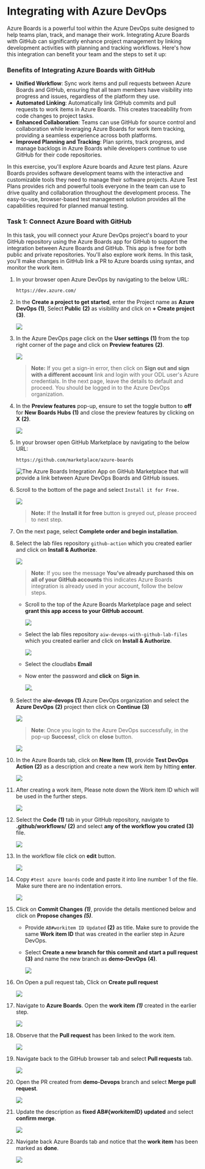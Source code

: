 # Integrating with Azure DevOps

Azure Boards is a powerful tool within the Azure DevOps suite designed to help teams plan, track, and manage their work. Integrating Azure Boards with GitHub can significantly enhance project management by linking development activities with planning and tracking workflows. Here's how this integration can benefit your team and the steps to set it up:

### Benefits of Integrating Azure Boards with GitHub

- **Unified Workflow**: Sync work items and pull requests between Azure Boards and GitHub, ensuring that all team members have visibility into progress and issues, regardless of the platform they use.
- **Automated Linking**: Automatically link GitHub commits and pull requests to work items in Azure Boards. This creates traceability from code changes to project tasks.
- **Enhanced Collaboration**: Teams can use GitHub for source control and collaboration while leveraging Azure Boards for work item tracking, providing a seamless experience across both platforms.
- **Improved Planning and Tracking**: Plan sprints, track progress, and manage backlogs in Azure Boards while developers continue to use GitHub for their code repositories.

In this exercise, you'll explore Azure boards and Azure test plans. Azure Boards provides software development teams with the interactive and customizable tools they need to manage their software projects. Azure Test Plans provides rich and powerful tools everyone in the team can use to drive quality and collaboration throughout the development process. The easy-to-use, browser-based test management solution provides all the capabilities required for planned manual testing.

### Task 1: Connect Azure Board with GitHub

In this task, you will connect your Azure DevOps project's board to your GitHub repository using the Azure Boards app for GitHub to support the integration between Azure Boards and GitHub. This app is free for both public and private repositories. You'll also explore work items.  In this task, you'll make changes in GitHub link a PR to Azure boards using syntax, and monitor the work item.

1. In your browser open Azure DevOps by navigating to the below URL:

    ``` 
    https://dev.azure.com/
    ```

2. In the **Create a project to get started**, enter the Project name as **Azure DevOps** **(1)**, Select **Public** **(2)** as visibility and click on **+ Create project** **(3)**.

    ![](../media/create-devops-project.png)

3. In the Azure DevOps page click on the **User settings** **(1)** from the top right corner of the page and click on **Preview features** **(2)**.

   ![](../media/preview-features.png)

    > **Note:** If you get a sign-in error, then click on **Sign out and sign with a different account** link and login with your ODL user's Azure credentials. In the next page, leave the details to default and proceed. You should be logged in to the Azure DevOps organization. 

4. In the **Preview features** pop-up, ensure to set the toggle button to **off** for **New Boards Hubs** **(1)** and close the preview features by clicking on **X** **(2)**.
   
   ![](../media/new-boards-hubs1.png)

5. In your browser open GitHub Marketplace by navigating to the below URL:

    ``` 
    https://github.com/marketplace/azure-boards
    ```

    ![The Azure Boards Integration App on GitHub Marketplace that will provide a link between Azure DevOps Boards and GitHub issues.](../media/hol-ex1-task1-step1.png "Azure Boards Integration App on GitHub Marketplace")

6. Scroll to the bottom of the page and select `Install it for Free.`

   ![](../media/2dg50.png)

    >**Note:** If the **Install it for free** button is greyed out, please proceed to next step.
   
7. On the next page, select **Complete order and begin installation**.

8. Select the lab files repository `github-action` which you created earlier and click on **Install & Authorize**.

   ![](../media/ex4-kc-install&auth.png)
    
    >**Note**: If you see the message **You’ve already purchased this on all of your GitHub accounts** this indicates Azure Boards integration is already used in your account, follow the below steps.
   
   - Scroll to the top of the Azure Boards Marketplace page and select **grant this app access to your GitHub account**.
   
       ![](../media/2dg51.png)
   
   - Select the lab files repository `aiw-devops-with-github-lab-files` which you created earlier and click on **Install & Authorize**.

       ![](../media/ex4-kc-install&auth.png)

   - Select the cloudlabs **Email** <inject key="AzureAdUserEmail"></inject>
     
   - Now enter the password and **click** on **Sign in**.

        ![](../media/img10.png).
    
9. Select the **aiw-devops (1)** Azure DevOps organization and select the **Azure DevOps** **(2)** project then click on **Continue (3)**

   ![](../media/azuredevops.png)

   > **Note**: Once you login to the Azure DevOps successfully, in the pop-up **Success!**, click on **close** button.

     ![](../media/succedded.png) 

10. In the Azure Boards tab, click on **New Item** **(1)**, provide **Test DevOps Action** **(2)** as a description and create a new work item by hitting **enter**.

     ![](../media/ex4-task2-step1.png)
   
11. After creating a work item, Please note down the Work item ID which will be used in the further steps.

     ![](../media/ex4-kc-todo-new1.png)
   
12. Select the **Code** **(1)** tab in your GitHub repository, navigate to **.github/workflows/** **(2)** and select **any of the workflow you crated** **(3)** file.

     ![](../media/2dgn140.png)
   
13. In the workflow file click on **edit** button.

     ![](../media/edit.png)

14. Copy `#test azure boards` code and paste it into line number 1 of the file. Make sure there are no indentation errors.

     ![](../media/2dgn166.png)
   
15. Click on **Commit Changes** ***(1)***, provide the details mentioned below and click on **Propose changes** ***(5)***.

    - Provide `AB#workitem ID Updated` **(2)** as title. Make sure to provide the same **Work item ID** that was created in the earlier step in Azure DevOps.
    - Select **Create a new branch for this commit and start a pull request** **(3)** and name the new branch as **demo-DevOps** **(4)**.

       ![](../media/E3T2S5.png)
   
16. On Open a pull request tab, Click on **Create pull request** 

     ![](../media/ex4-create-pr.png)
   
17. Navigate to **Azure Boards**. Open the **work item** ***(1)*** created in the earlier step.

    ![](../media/ex4-open-wi.png)

16. Observe that the **Pull request** has been linked to the work item.

    ![](../media/ex4-observe-pr.png)
   
17. Navigate back to the GitHub browser tab and select **Pull requests** tab.

    ![](../media/ex4-github-pr.png)
   
18. Open the PR created from **demo-Devops** branch and select **Merge pull request**.

    ![](../media/ex4-mergepr.png)
   
19. Update the description as **fixed AB#{workitemID} updated** and select **confirm merge**.

    ![](../media/ex4-confirm-merge.png)
   
20. Navigate back Azure Boards tab and notice that the **work item** has been marked as **done**.

    ![](../media/2dgn142.png)
